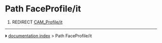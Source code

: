 # Path FaceProfile/it
1.  REDIRECT [CAM_Profile/it](CAM_Profile/it.md)



---
⏵ [documentation index](../README.md) > Path FaceProfile/it
